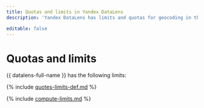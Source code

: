 ```yaml
---
title: Quotas and limits in Yandex DataLens
description: 'Yandex DataLens has limits and quotas for geocoding in the Free and Standard tariffs, the number of DataLens instances in one cloud, the maximum CSV file size. You will learn more about the limitations of the service in this article.'

editable: false
---
```


# Quotas and limits

{{ datalens-full-name }} has the following limits:

{% include [quotes-limits-def.md](../../_includes/quotes-limits-def.md) %}

{% include [compute-limits.md](../../_includes/datalens/datalens-limits.md) %}

